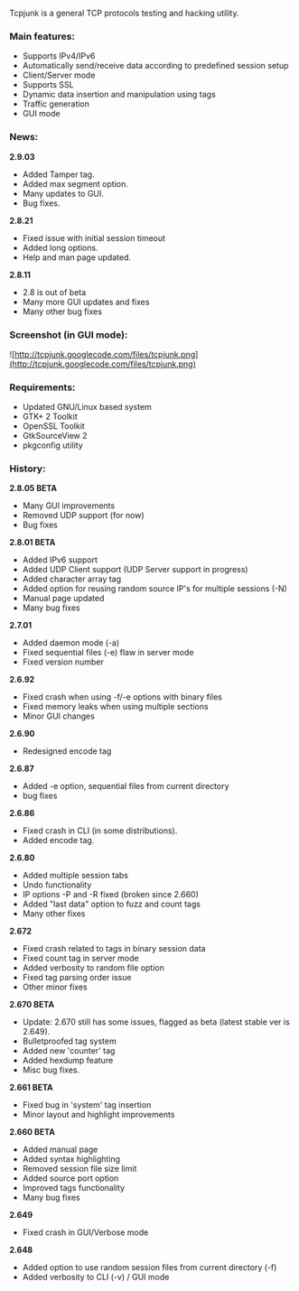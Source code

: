 Tcpjunk is a general TCP protocols testing and hacking utility.

### Main features: ###

  * Supports IPv4/IPv6
  * Automatically send/receive data according to predefined session setup
  * Client/Server mode
  * Supports SSL
  * Dynamic data insertion and manipulation using tags
  * Traffic generation
  * GUI mode

### News: ###

**2.9.03**
  * Added Tamper tag.
  * Added max segment option.
  * Many updates to GUI.
  * Bug fixes.

**2.8.21**
  * Fixed issue with initial session timeout
  * Added long options.
  * Help and man page updated.

**2.8.11**
  * 2.8 is out of beta
  * Many more GUI updates and fixes
  * Many other bug fixes

### Screenshot (in GUI mode): ###

![http://tcpjunk.googlecode.com/files/tcpjunk.png](http://tcpjunk.googlecode.com/files/tcpjunk.png)

### Requirements: ###

  * Updated GNU/Linux based system
  * GTK+ 2 Toolkit
  * OpenSSL Toolkit
  * GtkSourceView 2
  * pkgconfig utility

### History: ###

**2.8.05 BETA**
  * Many GUI improvements
  * Removed UDP support (for now)
  * Bug fixes

**2.8.01 BETA**
  * Added IPv6 support
  * Added UDP Client support (UDP Server support in progress)
  * Added character array tag
  * Added option for reusing random source IP's for multiple sessions (-N)
  * Manual page updated
  * Many bug fixes

**2.7.01**
  * Added daemon mode (-a)
  * Fixed sequential files (-e) flaw in server mode
  * Fixed version number

**2.6.92**
  * Fixed crash when using -f/-e options with binary files
  * Fixed memory leaks when using multiple sections
  * Minor GUI changes

**2.6.90**
  * Redesigned encode tag

**2.6.87**
  * Added -e option, sequential files from current directory
  * bug fixes

**2.6.86**
  * Fixed crash in CLI (in some distributions).
  * Added encode tag.

**2.6.80**
  * Added multiple session tabs
  * Undo functionality
  * IP options -P and -R fixed (broken since 2.660)
  * Added "last data" option to fuzz and count tags
  * Many other fixes

**2.672**
  * Fixed crash related to tags in binary session data
  * Fixed count tag in server mode
  * Added verbosity to random file option
  * Fixed tag parsing order issue
  * Other minor fixes

**2.670 BETA**
  * Update: 2.670 still has some issues, flagged as beta (latest stable ver is 2.649).
  * Bulletproofed tag system
  * Added new 'counter' tag
  * Added hexdump feature
  * Misc bug fixes.

**2.661 BETA**

  * Fixed bug in 'system' tag insertion
  * Minor layout and highlight improvements

**2.660 BETA**

  * Added manual page
  * Added syntax highlighting
  * Removed session file size limit
  * Added source port option
  * Improved tags functionality
  * Many bug fixes

**2.649**

  * Fixed crash in GUI/Verbose mode

**2.648**

  * Added option to use random session files from current directory (-f)
  * Added verbosity to CLI (-v) / GUI mode